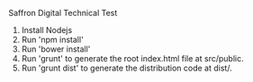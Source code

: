 Saffron Digital Technical Test

1. Install Nodejs
2. Run 'npm install'
3. Run 'bower install'
4. Run 'grunt' to generate the root index.html file at src/public.
5. Run 'grunt dist' to generate the distribution code at dist/.
